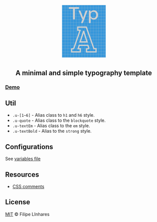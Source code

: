 <h1 align="center">
  <img src="images/logo-small.png" alt="typ" />
</h1>

<h2 align="center">A minimal and simple typography template</h2>

### [Demo](http://filipelinhares.github.io/typ)

## Util
- `.u-[1~6]` - Alias class to `h1` and `h6` style.
- `.u-quote` - Alias class to the `blockquote` style.
- `.u-textEm` - Alias class to the `em` style.
- `.u-textBold` - Alias to the `strong` style.


## Configurations
See [variables file](src/_variables.scss)

## Resources
- [CSS comments][comments]

[comments]: https://github.com/filipelinhares/css-comments

## License
[MIT](LICENSE.md) © Filipe LInhares
